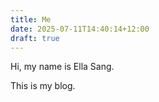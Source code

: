 ```yaml
---
title: Me
date: 2025-07-11T14:40:14+12:00
draft: true
---
```


Hi, my name is Ella Sang.
 
This is my blog.